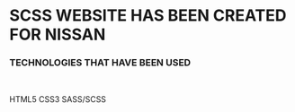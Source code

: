 # SCSS WEBSITE HAS BEEN CREATED FOR NISSAN


<h3>TECHNOLOGIES THAT HAVE BEEN USED</h3>
<br>
<p>HTML5 CSS3 SASS/SCSS</p>
<br>
<img src="/images/screen.gif" alt="">
